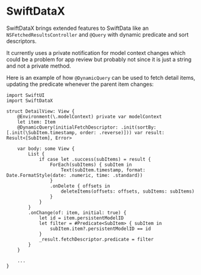 # SwiftDataX

SwiftDataX brings extended features to SwiftData like an `NSFetchedResultsController` and `@Query` with dynamic predicate and sort descriptors.

It currently uses a private notification for model context changes which could be a problem for app review but probably not since it is just a string and not a private method.

Here is an example of how `@DynamicQuery` can be used to fetch detail items, updating the predicate whenever the parent item changes:
```
import SwiftUI
import SwiftDataX

struct DetailView: View {
    @Environment(\.modelContext) private var modelContext
    let item: Item
    @DynamicQuery(initialFetchDescriptor: .init(sortBy: [.init(\SubItem.timestamp, order: .reverse)])) var result: Result<[SubItem], Error>

    var body: some View {
        List {
            if case let .success(subItems) = result {
                ForEach(subItems) { subItem in
                    Text(subItem.timestamp, format: Date.FormatStyle(date: .numeric, time: .standard))
                }
                .onDelete { offsets in
                    deleteItems(offsets: offsets, subItems: subItems)
                }
            }
        }
        .onChange(of: item, initial: true) {
            let id = item.persistentModelID
            let filter = #Predicate<SubItem> { subItem in
                subItem.item?.persistentModelID == id
            }
            _result.fetchDescriptor.predicate = filter
        }
    }
	
	...
}
```